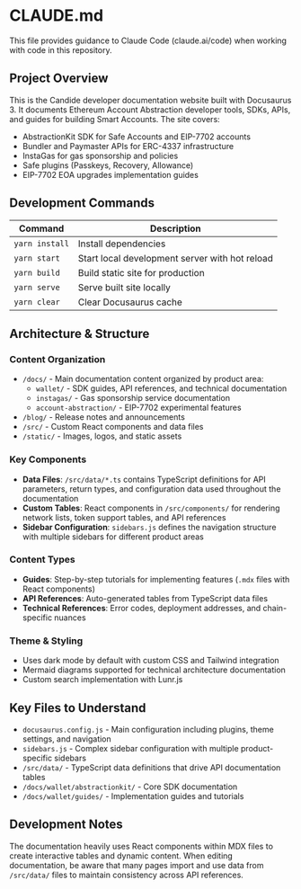 # CLAUDE.md

This file provides guidance to Claude Code (claude.ai/code) when working with code in this repository.

## Project Overview

This is the Candide developer documentation website built with Docusaurus 3. It documents Ethereum Account Abstraction developer tools, SDKs, APIs, and guides for building Smart Accounts. The site covers:

- AbstractionKit SDK for Safe Accounts and EIP-7702 accounts
- Bundler and Paymaster APIs for ERC-4337 infrastructure
- InstaGas for gas sponsorship and policies
- Safe plugins (Passkeys, Recovery, Allowance)
- EIP-7702 EOA upgrades implementation guides

## Development Commands

| Command | Description |
|---------|-------------|
| `yarn install` | Install dependencies |
| `yarn start` | Start local development server with hot reload |
| `yarn build` | Build static site for production |
| `yarn serve` | Serve built site locally |
| `yarn clear` | Clear Docusaurus cache |

## Architecture & Structure

### Content Organization
- `/docs/` - Main documentation content organized by product area:
  - `wallet/` - SDK guides, API references, and technical documentation
  - `instagas/` - Gas sponsorship service documentation
  - `account-abstraction/` - EIP-7702 experimental features
- `/blog/` - Release notes and announcements
- `/src/` - Custom React components and data files
- `/static/` - Images, logos, and static assets

### Key Components
- **Data Files**: `/src/data/*.ts` contains TypeScript definitions for API parameters, return types, and configuration data used throughout the documentation
- **Custom Tables**: React components in `/src/components/` for rendering network lists, token support tables, and API references
- **Sidebar Configuration**: `sidebars.js` defines the navigation structure with multiple sidebars for different product areas

### Content Types
- **Guides**: Step-by-step tutorials for implementing features (`.mdx` files with React components)
- **API References**: Auto-generated tables from TypeScript data files
- **Technical References**: Error codes, deployment addresses, and chain-specific nuances

### Theme & Styling
- Uses dark mode by default with custom CSS and Tailwind integration
- Mermaid diagrams supported for technical architecture documentation
- Custom search implementation with Lunr.js

## Key Files to Understand

- `docusaurus.config.js` - Main configuration including plugins, theme settings, and navigation
- `sidebars.js` - Complex sidebar configuration with multiple product-specific sidebars
- `/src/data/` - TypeScript data definitions that drive API documentation tables
- `/docs/wallet/abstractionkit/` - Core SDK documentation
- `/docs/wallet/guides/` - Implementation guides and tutorials

## Development Notes

The documentation heavily uses React components within MDX files to create interactive tables and dynamic content. When editing documentation, be aware that many pages import and use data from `/src/data/` files to maintain consistency across API references.